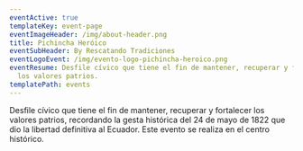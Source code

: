 ```yaml
---
eventActive: true
templateKey: event-page
eventImageHeader: /img/about-header.png
title: Pichincha Heróico
eventSubHeader: By Rescatando Tradiciones
eventLogoEvent: /img/evento-logo-pichincha-heroico.png
eventResume: Desfile cívico que tiene el fin de mantener, recuperar y fortalecer
  los valores patrios.
templatePath: events
---
```


Desfile cívico que tiene el fin de mantener, recuperar y fortalecer los valores patrios, recordando la gesta histórica del 24 de mayo de 1822 que dio la libertad definitiva al Ecuador. Este evento se realiza en el centro histórico.
